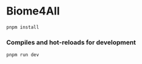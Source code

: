 # Biome4All

```
pnpm install
```

### Compiles and hot-reloads for development
```
pnpm run dev
```
